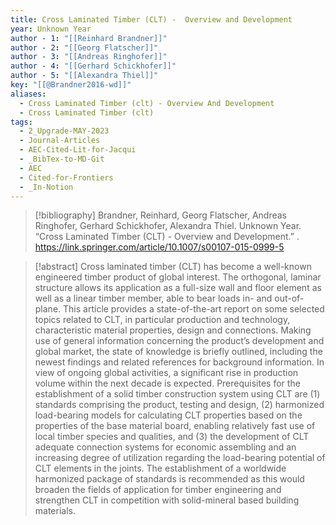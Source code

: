 ```yaml
---
title: Cross Laminated Timber (CLT) -  Overview and Development
year: Unknown Year
author - 1: "[[Reinhard Brandner]]"
author - 2: "[[Georg Flatscher]]"
author - 3: "[[Andreas Ringhofer]]"
author - 4: "[[Gerhard Schickhofer]]"
author - 5: "[[Alexandra Thiel]]"
key: "[[@Brandner2016-wd]]"
aliases:
  - Cross Laminated Timber (clt) - Overview And Development
  - Cross Laminated Timber (clt)
tags:
  - 2_Upgrade-MAY-2023
  - Journal-Articles
  - AEC-Cited-Lit-for-Jacqui
  - _BibTex-to-MD-Git
  - AEC
  - Cited-for-Frontiers
  - _In-Notion
---
```


> [!bibliography]
> Brandner, Reinhard, Georg Flatscher, Andreas Ringhofer, Gerhard Schickhofer, Alexandra Thiel. Unknown Year. “Cross Laminated Timber (CLT) -  Overview and Development.” . https://link.springer.com/article/10.1007/s00107-015-0999-5

> [!abstract]
> Cross laminated timber (CLT) has become a well-known engineered timber product of global interest. The orthogonal, laminar structure allows its application as a full-size wall and floor element as well as a linear timber member, able to bear loads in- and out-of-plane. This article provides a state-of-the-art report on some selected topics related to CLT, in particular production and technology, characteristic material properties, design and connections. Making use of general information concerning the product’s development and global market, the state of knowledge is briefly outlined, including the newest findings and related references for background information. In view of ongoing global activities, a significant rise in production volume within the next decade is expected. Prerequisites for the establishment of a solid timber construction system using CLT are (1) standards comprising the product, testing and design, (2) harmonized load-bearing models for calculating CLT properties based on the properties of the base material board, enabling relatively fast use of local timber species and qualities, and (3) the development of CLT adequate connection systems for economic assembling and an increasing degree of utilization regarding the load-bearing potential of CLT elements in the joints. The establishment of a worldwide harmonized package of standards is recommended as this would broaden the fields of application for timber engineering and strengthen CLT in competition with solid-mineral based building materials.
